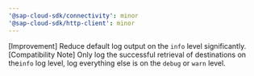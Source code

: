 ```yaml
---
'@sap-cloud-sdk/connectivity': minor
'@sap-cloud-sdk/http-client': minor
---
```


[Improvement] Reduce default log output on the `info` level significantly.
[Compatibility Note] Only log the successful retrieval of destinations on the`info` log level, log everything else is on the `debug` or `warn` level.
